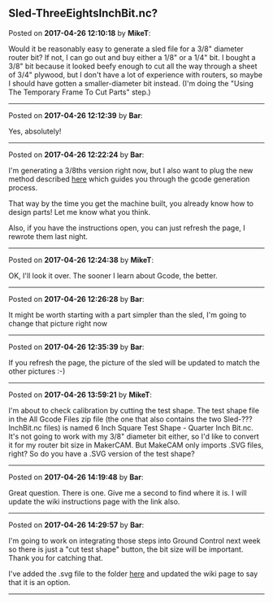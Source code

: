 ## Sled-ThreeEightsInchBit.nc?
Posted on **2017-04-26 12:10:18** by **MikeT**:

Would it be reasonably easy to generate a sled file for a 3/8" diameter router bit? If not, I can go out and buy either a 1/8" or a 1/4" bit. I bought a 3/8" bit because it looked beefy enough to cut all the way through a sheet of 3/4" plywood, but I don't have a lot of experience with routers, so maybe I should have gotten a smaller-diameter bit instead. (I'm doing the "Using The Temporary Frame To Cut Parts" step.)

---

Posted on **2017-04-26 12:12:39** by **Bar**:

Yes, absolutely!

---

Posted on **2017-04-26 12:22:24** by **Bar**:

I'm generating a 3/8ths version right now, but I also want to plug the new method described [here](https://github.com/MaslowCNC/Mechanics/wiki/Using-the-Temporary-Frame-to-Cut-Parts#step-11-generate-g-code) which guides you through the gcode generation process. 



That way by the time you get the machine built, you already know how to design parts! Let me know what you think.



Also, if you have the instructions open, you can just refresh the page, I rewrote them last night.

---

Posted on **2017-04-26 12:24:38** by **MikeT**:

OK, I'll look it over. The sooner I learn about Gcode, the better.

---

Posted on **2017-04-26 12:26:28** by **Bar**:

It might be worth starting with a part simpler than the sled, I'm going to change that picture right now

---

Posted on **2017-04-26 12:35:39** by **Bar**:

If you refresh the page, the picture of the sled will be updated to match the other pictures :-)

---

Posted on **2017-04-26 13:59:21** by **MikeT**:

I'm about to check calibration by cutting the test shape. The test shape file in the All Gcode Files zip file (the one that also contains the two Sled-?&quest;?InchBit.nc files) is named 6 Inch Square Test Shape - Quarter Inch Bit.nc. It's not going to work with my 3/8" diameter bit either, so I'd like to convert it for my router bit size in MakerCAM. But MakeCAM only imports .SVG files, right? So do you have a .SVG version of the test shape?

---

Posted on **2017-04-26 14:19:48** by **Bar**:

Great question. There is one. Give me a second to find where it is. I will update the wiki instructions page with the link also.

---

Posted on **2017-04-26 14:29:57** by **Bar**:

I'm going to work on integrating those steps into Ground Control next week so there is just a "cut test shape" button, the bit size will be important. Thank you for catching that. 



I've added the .svg file to the folder [here](https://github.com/MaslowCNC/Mechanics/blob/master/SVG%20Files/AllPartsSVG.zip) and updated the wiki page to say that it is an option.

---

